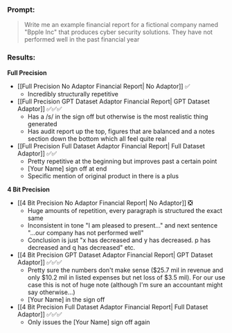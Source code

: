 ### Prompt: 
> Write me an example financial report for a fictional company named "Bpple Inc" that produces cyber security solutions. They have not performed well in the past financial year

### Results:
**Full Precision**
- [[Full Precision No Adaptor Financial Report| No Adaptor]] ✅
	- Incredibly structurally repetitive
- [[Full Precision GPT Dataset Adaptor Financial Report| GPT Dataset Adaptor]] ✅✅✅ 
	- Has a /s/ in the sign off but otherwise is the most realistic thing generated
	- Has audit report up the top, figures that are balanced and a notes section down the bottom which all feel quite real
- [[Full Precision Full Dataset Adaptor Financial Report| Full Dataset Adaptor]] ✅✅
	- Pretty repetitive at the beginning but improves past a certain point
	- \[Your Name] sign off at end
	- Specific mention of original product in there is a plus

**4 Bit Precision**
- [[4 Bit Precision No Adaptor Financial Report| No Adaptor]] ❎
	- Huge amounts of repetition, every paragraph is structured the exact same
	- Inconsistent in tone "I am pleased to present..." and next sentence "...our company has not performed well"
	- Conclusion is just "x has decreased and y has decreased. p has decreased and q has decreased" etc.
- [[4 Bit Precision GPT Dataset Adaptor Financial Report| GPT Dataset Adaptor]] ✅✅✅
	- Pretty sure the numbers don't make sense ($25.7 mil in revenue and only $10.2 mil in listed expenses but net loss of $3.5 mil). For our use case this is not of huge note (although I'm sure an accountant might say otherwise...)
	- \[Your Name] in the sign off
- [[4 Bit Precision Full Dataset Adaptor Financial Report| Full Dataset Adaptor]] ✅✅✅
	- Only issues the \[Your Name] sign off again


